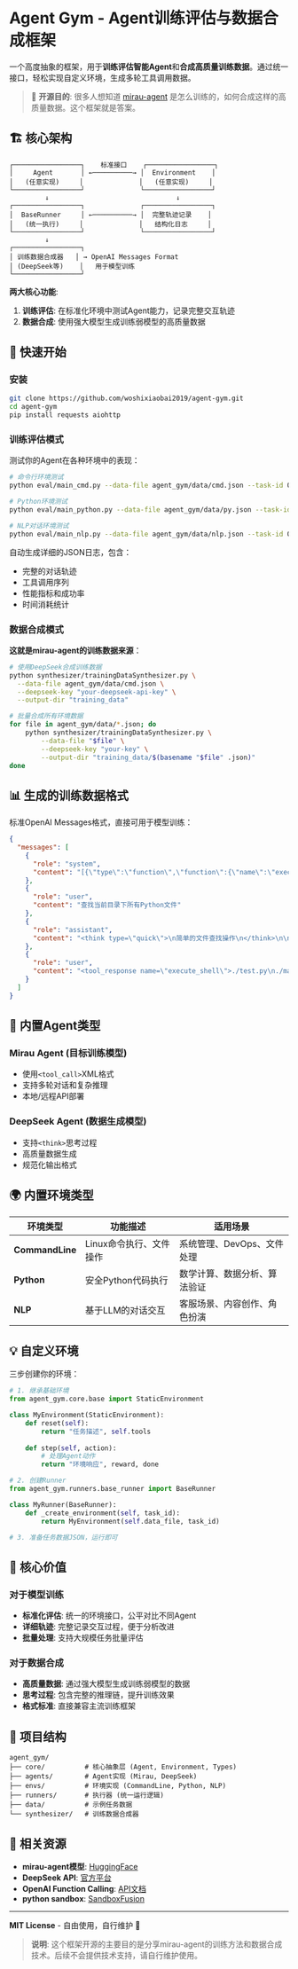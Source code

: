 # Agent Gym - Agent训练评估与数据合成框架

一个高度抽象的框架，用于**训练评估智能Agent**和**合成高质量训练数据**。通过统一接口，轻松实现自定义环境，生成多轮工具调用数据。

> 🎯 **开源目的**: 很多人想知道 [mirau-agent](https://huggingface.co/eliuakk/mirau-agent-base-oai) 是怎么训练的，如何合成这样的高质量数据。这个框架就是答案。

## 🏗️ 核心架构

```
┌─────────────────┐    标准接口    ┌─────────────────┐
│     Agent       │ ←──────────→ │  Environment    │
│   (任意实现)     │              │   (任意实现)     │
└─────────────────┘              └─────────────────┘
         ↓                                ↓
┌─────────────────┐              ┌─────────────────┐
│  BaseRunner     │ ←──────────→ │  完整轨迹记录    │
│   (统一执行)     │              │   结构化日志     │
└─────────────────┘              └─────────────────┘
         ↓
┌─────────────────┐
│ 训练数据合成器   │ → OpenAI Messages Format
│ (DeepSeek等)    │   用于模型训练
└─────────────────┘
```

**两大核心功能**:
1. **训练评估**: 在标准化环境中测试Agent能力，记录完整交互轨迹
2. **数据合成**: 使用强大模型生成训练弱模型的高质量数据

## 🚀 快速开始

### 安装
```bash
git clone https://github.com/woshixiaobai2019/agent-gym.git
cd agent-gym
pip install requests aiohttp
```

### 训练评估模式

测试你的Agent在各种环境中的表现：

```bash
# 命令行环境测试
python eval/main_cmd.py --data-file agent_gym/data/cmd.json --task-id 0

# Python环境测试
python eval/main_python.py --data-file agent_gym/data/py.json --task-id 0

# NLP对话环境测试
python eval/main_nlp.py --data-file agent_gym/data/nlp.json --task-id 0
```

自动生成详细的JSON日志，包含：
- 完整的对话轨迹
- 工具调用序列
- 性能指标和成功率
- 时间消耗统计

### 数据合成模式

**这就是mirau-agent的训练数据来源**：

```bash
# 使用DeepSeek合成训练数据
python synthesizer/trainingDataSynthesizer.py \
  --data-file agent_gym/data/cmd.json \
  --deepseek-key "your-deepseek-api-key" \
  --output-dir "training_data"

# 批量合成所有环境数据
for file in agent_gym/data/*.json; do
    python synthesizer/trainingDataSynthesizer.py \
        --data-file "$file" \
        --deepseek-key "your-key" \
        --output-dir "training_data/$(basename "$file" .json)"
done
```

## 📊 生成的训练数据格式

标准OpenAI Messages格式，直接可用于模型训练：

```json
{
  "messages": [
    {
      "role": "system",
      "content": "[{\"type\":\"function\",\"function\":{\"name\":\"execute_shell\",...}}]"
    },
    {
      "role": "user", 
      "content": "查找当前目录下所有Python文件"
    },
    {
      "role": "assistant",
      "content": "<think type=\"quick\">\n简单的文件查找操作\n</think>\n\n<tool_call>\n{\"name\": \"execute_shell\", \"arguments\": {\"command\": \"find . -name '*.py' -type f\"}}\n</tool_call>"
    },
    {
      "role": "user",
      "content": "<tool_response name=\"execute_shell\">./test.py\n./main.py</tool_response>"
    }
  ]
}
```

## 🤖 内置Agent类型

### Mirau Agent (目标训练模型)
- 使用`<tool_call>`XML格式
- 支持多轮对话和复杂推理
- 本地/远程API部署

### DeepSeek Agent (数据生成模型)  
- 支持`<think>`思考过程
- 高质量数据生成
- 规范化输出格式

## 🌍 内置环境类型

| 环境类型 | 功能描述 | 适用场景 |
|---------|---------|---------|
| **CommandLine** | Linux命令执行、文件操作 | 系统管理、DevOps、文件处理 |
| **Python** | 安全Python代码执行 | 数学计算、数据分析、算法验证 |
| **NLP** | 基于LLM的对话交互 | 客服场景、内容创作、角色扮演 |

## 💡 自定义环境

三步创建你的环境：

```python
# 1. 继承基础环境
from agent_gym.core.base import StaticEnvironment

class MyEnvironment(StaticEnvironment):
    def reset(self):
        return "任务描述", self.tools
    
    def step(self, action):
        # 处理Agent动作
        return "环境响应", reward, done

# 2. 创建Runner
from agent_gym.runners.base_runner import BaseRunner

class MyRunner(BaseRunner):
    def _create_environment(self, task_id):
        return MyEnvironment(self.data_file, task_id)

# 3. 准备任务数据JSON，运行即可
```

## 🎯 核心价值

### 对于模型训练
- **标准化评估**: 统一的环境接口，公平对比不同Agent
- **详细轨迹**: 完整记录交互过程，便于分析改进
- **批量处理**: 支持大规模任务批量评估

### 对于数据合成
- **高质量数据**: 通过强大模型生成训练弱模型的数据
- **思考过程**: 包含完整的推理链，提升训练效果  
- **格式标准**: 直接兼容主流训练框架

## 📁 项目结构

```
agent_gym/
├── core/          # 核心抽象层 (Agent, Environment, Types)
├── agents/        # Agent实现 (Mirau, DeepSeek)
├── envs/          # 环境实现 (CommandLine, Python, NLP)
├── runners/       # 执行器 (统一运行逻辑)
├── data/          # 示例任务数据
└── synthesizer/   # 训练数据合成器
```

## 🔗 相关资源

- **mirau-agent模型**: [HuggingFace](https://huggingface.co/eliuakk/mirau-agent-base-oai)
- **DeepSeek API**: [官方平台](https://platform.deepseek.com/)
- **OpenAI Function Calling**: [API文档](https://platform.openai.com/docs/guides/function-calling)
- **python sandbox**: [SandboxFusion](https://github.com/bytedance/SandboxFusion)
---

**MIT License** - 自由使用，自行维护 🚀

> **说明**: 这个框架开源的主要目的是分享mirau-agent的训练方法和数据合成技术。后续不会提供技术支持，请自行维护使用。